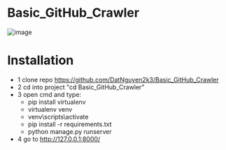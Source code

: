 # Basic_GitHub_Crawler
![image](https://user-images.githubusercontent.com/87682863/224472589-7bddea35-fb14-4ed1-a89b-75b94b863fdd.png)

# Installation
* 1 clone repo https://github.com/DatNguyen2k3/Basic_GitHub_Crawler
* 2 cd into project "cd Basic_GitHub_Crawler"
* 3 open cmd and type:
     + pip install virtualenv
     + virtualenv venv
     + venv\scripts\activate
     + pip install -r requirements.txt
     + python manage.py runserver
* 4 go to http://127.0.0.1:8000/ 
